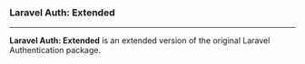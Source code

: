 ### Laravel Auth: Extended
----

**Laravel Auth: Extended** is an extended version of the original Laravel Authentication package.